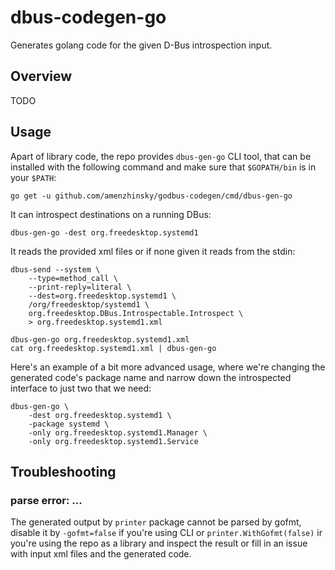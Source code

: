 # dbus-codegen-go

Generates golang code for the given D-Bus introspection input.

## Overview

TODO

## Usage

Apart of library code, the repo provides `dbus-gen-go` CLI tool, that can be installed with the following command and make sure that `$GOPATH/bin` is in your `$PATH`:

```
go get -u github.com/amenzhinsky/godbus-codegen/cmd/dbus-gen-go
```

It can introspect destinations on a running DBus: 

```
dbus-gen-go -dest org.freedesktop.systemd1
```

It reads the provided xml files or if none given it reads from the stdin:

```
dbus-send --system \
	--type=method_call \
	--print-reply=literal \
	--dest=org.freedesktop.systemd1 \
	/org/freedesktop/systemd1 \
	org.freedesktop.DBus.Introspectable.Introspect \
	> org.freedesktop.systemd1.xml

dbus-gen-go org.freedesktop.systemd1.xml
cat org.freedesktop.systemd1.xml | dbus-gen-go
```

Here's an example of a bit more advanced usage, where we're changing the generated code's package name and narrow down the introspected interface to just two that we need:

```
dbus-gen-go \
	-dest org.freedesktop.systemd1 \
	-package systemd \
	-only org.freedesktop.systemd1.Manager \
	-only org.freedesktop.systemd1.Service
```

## Troubleshooting

### parse error: ...

The generated output by `printer` package cannot be parsed by gofmt, disable it by `-gofmt=false` if you're using CLI or `printer.WithGofmt(false)` ir you're using the repo as a library and inspect the result or fill in an issue with input xml files and the generated code.
